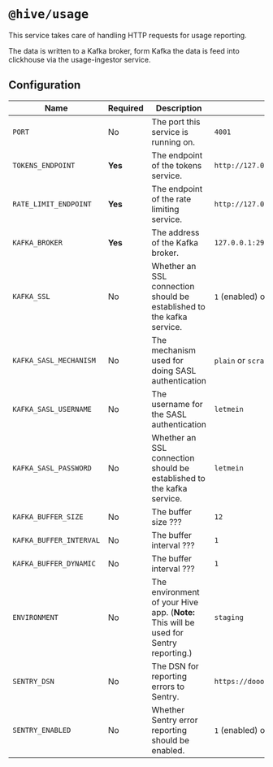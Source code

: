 # `@hive/usage`

This service takes care of handling HTTP requests for usage reporting.

The data is written to a Kafka broker, form Kafka the data is feed into clickhouse via the usage-ingestor service.

## Configuration

| Name                    | Required | Description                                                                           | Example Value                                        |
| ----------------------- | -------- | ------------------------------------------------------------------------------------- | ---------------------------------------------------- |
| `PORT`                  | No       | The port this service is running on.                                                  | `4001`                                               |
| `TOKENS_ENDPOINT`       | **Yes**  | The endpoint of the tokens service.                                                   | `http://127.0.0.1:6001`                              |
| `RATE_LIMIT_ENDPOINT`   | **Yes**  | The endpoint of the rate limiting service.                                            | `http://127.0.0.1:4012`                              |
| `KAFKA_BROKER`          | **Yes**  | The address of the Kafka broker.                                                      | `127.0.0.1:29092`                                    |
| `KAFKA_SSL`             | No       | Whether an SSL connection should be established to the kafka service.                 | `1` (enabled) or `0` (disabled)                      |
| `KAFKA_SASL_MECHANISM`  | No       | The mechanism used for doing SASL authentication                                      | `plain` or `scram-sha-256` or `scram-sha-512`        |
| `KAFKA_SASL_USERNAME`   | No       | The username for the SASL authentication                                              | `letmein`                                            |
| `KAFKA_SASL_PASSWORD`   | No       | Whether an SSL connection should be established to the kafka service.                 | `letmein`                                            |
| `KAFKA_BUFFER_SIZE`     | No       | The buffer size ???                                                                   | `12`                                                 |
| `KAFKA_BUFFER_INTERVAL` | No       | The buffer interval ???                                                               | `1`                                                  |
| `KAFKA_BUFFER_DYNAMIC`  | No       | The buffer interval ???                                                               | `1`                                                  |
| `ENVIRONMENT`           | No       | The environment of your Hive app. (**Note:** This will be used for Sentry reporting.) | `staging`                                            |
| `SENTRY_DSN`            | No       | The DSN for reporting errors to Sentry.                                               | `https://dooobars@o557896.ingest.sentry.io/12121212` |
| `SENTRY_ENABLED`        | No       | Whether Sentry error reporting should be enabled.                                     | `1` (enabled) or `0` (disabled)                      |
